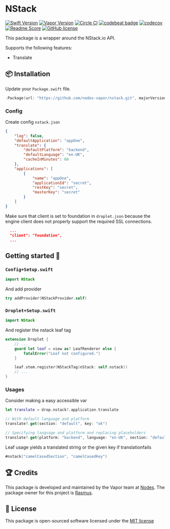 # NStack
[![Swift Version](https://img.shields.io/badge/Swift-3-brightgreen.svg)](http://swift.org)
[![Vapor Version](https://img.shields.io/badge/Vapor-2-F6CBCA.svg)](http://vapor.codes)
[![Circle CI](https://circleci.com/gh/nodes-vapor/nstack/tree/master.svg?style=shield)](https://circleci.com/gh/nodes-vapor/nstack)
[![codebeat badge](https://codebeat.co/badges/f324d1a5-28e1-433e-b71c-a2d2d33bb3ec)](https://codebeat.co/projects/github-com-nodes-vapor-nstack-master)
[![codecov](https://codecov.io/gh/nodes-vapor/nstack/branch/master/graph/badge.svg)](https://codecov.io/gh/nodes-vapor/nstack)
[![Readme Score](http://readme-score-api.herokuapp.com/score.svg?url=https://github.com/nodes-vapor/nstack)](http://clayallsopp.github.io/readme-score?url=https://github.com/nodes-vapor/nstack)
[![GitHub license](https://img.shields.io/badge/license-MIT-blue.svg)](https://raw.githubusercontent.com/nodes-vapor/nstack/master/LICENSE)


This package is a wrapper around the NStack.io API.

Supports the following features:
 - Translate


## 📦 Installation

Update your `Package.swift` file.

```swift
.Package(url: "https://github.com/nodes-vapor/nstack.git", majorVersion: 2)
```

### Config
Create config `nstack.json`
```json
{
    "log": false,
    "defaultApplication": "appOne",
    "translate": {
        "defaultPlatform": "backend",
        "defaultLanguage": "en-UK",
        "cacheInMinutes": 60
    },
    "applications": [
        {
            "name": "appOne",
            "applicationId": "secret",
            "restKey": "secret",
            "masterKey": "secret"
        }
    ]
}
```
Make sure that client is set to foundation in `droplet.json` because the engine client does not properly support the required SSL connections.
```json
  ...
  "client": "foundation",
  ...
```

## Getting started 🚀

### `Config+Setup.swift`
```swift
import NStack
```

And add provider
```swift
try addProvider(NStackProvider.self)
```

### `Droplet+Setup.swift`
```swift
import NStack
```

And register the nstack leaf tag
```swift
extension Droplet {
    // ...
    guard let leaf = view as? LeafRenderer else {
        fatalError("Leaf not configured.")
    }

    leaf.stem.register(NStackTag(nStack: self.nstack))
    // ...
}
```

### Usages

Consider making a easy accessible var
```swift
let translate = drop.nstack?.application.translate
```

```swift
// With default language and platform
translate?.get(section: "default", key: "ok")

// Specifying language and platform and replacing placeholders
translate?.get(platform: "backend", language: "en-UK", section: "default", key: "saveSuccess", replace: ["model": "test"])
```

Leaf usage yields a translated string or the given key if translationfails
```swift
#nstack("camelCasedSection", "camelCasedKey")
```

## 🏆 Credits

This package is developed and maintained by the Vapor team at [Nodes](https://www.nodesagency.com).
The package owner for this project is [Rasmus](https://github.com/rasmusebbesen).

## 📄 License

This package is open-sourced software licensed under the [MIT license](http://opensource.org/licenses/MIT)
